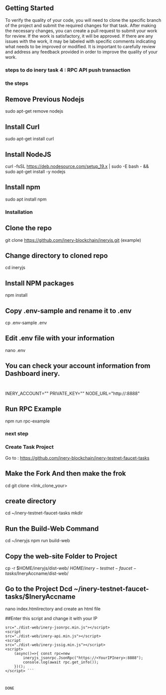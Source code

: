 ## Getting Started

To verify the quality of your code, you will need to clone the specific branch of the project and submit the required changes for that task. After making the necessary changes, you can create a pull request to submit your work for review. If the work is satisfactory, it will be approved. If there are any issues with the work, it may be labeled with specific comments indicating what needs to be improved or modified. It is important to carefully review and address any feedback provided in order to improve the quality of your work.



### steps to do inery task 4 : RPC API push transaction ###

### the steps ###

## Remove Previous Nodejs
sudo apt-get remove nodejs

##  Install Curl
sudo apt-get install curl

## Install NodeJS
curl -fsSL https://deb.nodesource.com/setup_19.x | sudo -E bash - &&\
sudo apt-get install -y nodejs

## Install npm
sudo apt install npm

### Installation ###

## Clone the repo
git clone https://github.com/inery-blockchain/ineryjs.git (example)

## Change directory to cloned repo
cd ineryjs

## Install NPM packages
npm install

## Copy .env-sample and rename it to .env
cp .env-sample .env

 ## Edit .env file with your information
 nano .env

## You can check your account information from Dashboard inery.<br><br>
INERY_ACCOUNT="<account>"
PRIVATE_KEY="<key>"
NODE_URL="http://<ip>:8888"

 ## Run RPC Example
npm run rpc-example


### next step ###

###  Create Task Project

Go to : https://github.com/inery-blockchain/inery-testnet-faucet-tasks


## Make the Fork And then make the frok
cd
git clone <link_clone_your>

## create directory
cd ~/inery-testnet-faucet-tasks
mkdir <YourIneryName>

## Run the Build-Web Command
cd ~/ineryjs
npm run build-web

## Copy the web-site Folder to Project
cp -r $HOME/ineryjs/dist-web/ 
$HOME/inery-testnet-faucet-tasks/$IneryAccname/dist-web/

## Go to the Project Dcd ~/inery-testnet-faucet-tasks/$IneryAccname
nano index.htmlirectory and create an html file

##Enter this script and change it with your IP
``` <script 
src="./dist-web/inery-jsonrpc.min.js"></script> 
<script 
src="./dist-web/inery-api.min.js"></script> 
<script 
src="./dist-web/inery-jssig.min.js"></script> 
<script>
    (async()=>{ const rpc=new 
        ineryjs_jsonrpc.JsonRpc("https://<YourIPInery>:8888"); 
        console.log(await rpc.get_info());
    })();
</script> ```



DONE

